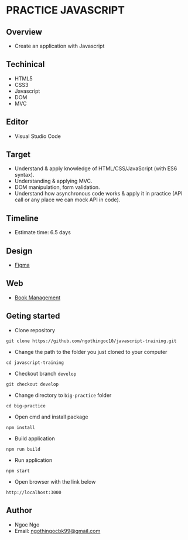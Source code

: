 # PRACTICE JAVASCRIPT

## Overview

- Create an application with Javascript

## Techinical

- HTML5
- CSS3
- Javascript
- DOM
- MVC

## Editor

- Visual Studio Code

## Target

- Understand & apply knowledge of HTML/CSS/JavaScript (with ES6 syntax).
- Understanding & applying MVC.
- DOM manipulation, form validation.
- Understand how asynchronous code works & apply it in practice (API call or any place we can mock API in code).


## Timeline

- Estimate time: 6.5 days

## Design

- [Figma](https://www.figma.com/file/1kGiCBjfjWLUQNgGKrMsw2/Untitled?node-id=0%3A1)

## Web

- [Book Management](https://book-management-practice-js.herokuapp.com/)
## Geting started

- Clone repository

```
git clone https://github.com/ngothingoc10/javascript-training.git
```

- Change the path to the folder you just cloned to your computer

```
cd javascript-training
```

- Checkout branch `develop`

```
git checkout develop
```

- Change directory to `big-practice` folder

```
cd big-practice
```

- Open cmd and install package

```
npm install
```

- Build application

```
npm run build
```

- Run application

```
npm start
```

- Open browser with the link below

```
http://localhost:3000
```

## Author

- Ngoc Ngo
- Email: ngothingocbk99@gmail.com
